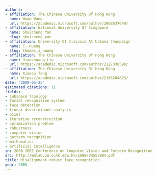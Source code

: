 ```yaml
---
authors:
- affiliation: The Chinese University Of Hong Kong
  name: Huan Wang
  url: https://academic.microsoft.com/author/2608637649/
- affiliation: National University Of Singapore
  name: Shuicheng Yan
  slug: shuicheng_yan
- affiliation: University Of Illinois At Urbana Champaign
  name: T. Huang
  slug: thomas_s_huang
- affiliation: The Chinese University Of Hong Kong
  name: Jianzhuang Liu
  url: https://academic.microsoft.com/author/2127038590/
- affiliation: The Chinese University Of Hong Kong
  name: Xiaoou Tang
  url: https://academic.microsoft.com/author/2166284823/
date: '2008-06-23'
estimated_citations: 11
fields:
- subspace topology
- facial recognition system
- face detection
- linear discriminant analysis
- pixel
- iterative reconstruction
- optimization problem
- robustness
- computer vision
- pattern recognition
- mathematics
- artificial intelligence
in: 2008 IEEE Conference on Computer Vision and Pattern Recognition
src: http://mmlab.ie.cuhk.edu.hk/2008/04587804.pdf
title: Misalignment-robust face recognition
year: 2008
---
```

